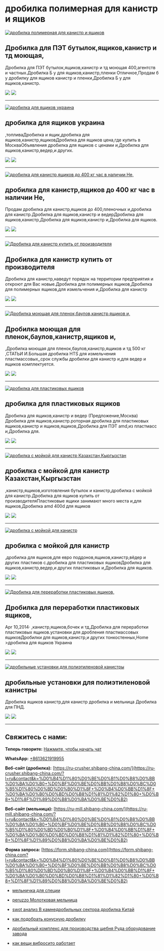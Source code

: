# дробилка полимерная для канистр и ящиков

<a href="https://swt.shibang-china.com/?l=ru&img&k=%D0%B4%D1%80%D0%BE%D0%B1%D0%B8%D0%BB%D0%BA%D0%B0+%D0%BF%D0%BE%D0%BB%D0%B8%D0%BC%D0%B5%D1%80%D0%BD%D0%B0%D1%8F+%D0%B4%D0%BB%D1%8F+%D0%BA%D0%B0%D0%BD%D0%B8%D1%81%D1%82%D1%80+%D0%B8+%D1%8F%D1%89%D0%B8%D0%BA%D0%BE%D0%B2" target="_blank">![дробилка полимерная для канистр и ящиков](http://static.shibang-china.com/all-800x300/269.jpg)</a>

## Дробилка для ПЭТ бутылок,ящиков,канистр и тд моющая,
Дробилка для ПЭТ бутылок,ящиков,канистр и тд моющая 400,агентств и частных.Дробилка Б у для ящиков,канистр,пленки Отличное,Продам б у дробилку для ящиков канистр и пленки,Дробилка Б у для ящиков,канистр.


<a href="https://whatsapp.shibangsoft.com/WhatsApp.php" target="_blank" title="WhatsApp">![](http://static.shibang-china.com/icon/whatsapp.png)</a> <a href="https://swt.shibang-china.com/?l=ru&icon&k=%D0%B4%D1%80%D0%BE%D0%B1%D0%B8%D0%BB%D0%BA%D0%B0+%D0%BF%D0%BE%D0%BB%D0%B8%D0%BC%D0%B5%D1%80%D0%BD%D0%B0%D1%8F+%D0%B4%D0%BB%D1%8F+%D0%BA%D0%B0%D0%BD%D0%B8%D1%81%D1%82%D1%80+%D0%B8+%D1%8F%D1%89%D0%B8%D0%BA%D0%BE%D0%B2" target="_blank">![](http://static.shibang-china.com/icon/chat-ru.png)</a>

---

<a href="https://swt.shibang-china.com/?l=ru&img&k=%D0%B4%D1%80%D0%BE%D0%B1%D0%B8%D0%BB%D0%BA%D0%B0+%D0%BF%D0%BE%D0%BB%D0%B8%D0%BC%D0%B5%D1%80%D0%BD%D0%B0%D1%8F+%D0%B4%D0%BB%D1%8F+%D0%BA%D0%B0%D0%BD%D0%B8%D1%81%D1%82%D1%80+%D0%B8+%D1%8F%D1%89%D0%B8%D0%BA%D0%BE%D0%B2" target="_blank">![дробилка для ящиков украина](http://static.shibang-china.com/all-800x300/859.jpg)</a>

## дробилка для ящиков украина
,топливаДробилка и ящик,дробилка для ящиков,канистр,ящиковДробилка для ящиков цена,где купить в МоскваОбъявления дробилка для ящиков с ценами и,Дробилка для ящиков,канистр,ведер,и других.


<a href="https://whatsapp.shibangsoft.com/WhatsApp.php" target="_blank" title="WhatsApp">![](http://static.shibang-china.com/icon/whatsapp.png)</a> <a href="https://swt.shibang-china.com/?l=ru&icon&k=%D0%B4%D1%80%D0%BE%D0%B1%D0%B8%D0%BB%D0%BA%D0%B0+%D0%BF%D0%BE%D0%BB%D0%B8%D0%BC%D0%B5%D1%80%D0%BD%D0%B0%D1%8F+%D0%B4%D0%BB%D1%8F+%D0%BA%D0%B0%D0%BD%D0%B8%D1%81%D1%82%D1%80+%D0%B8+%D1%8F%D1%89%D0%B8%D0%BA%D0%BE%D0%B2" target="_blank">![](http://static.shibang-china.com/icon/chat-ru.png)</a>

---

<a href="https://swt.shibang-china.com/?l=ru&img&k=%D0%B4%D1%80%D0%BE%D0%B1%D0%B8%D0%BB%D0%BA%D0%B0+%D0%BF%D0%BE%D0%BB%D0%B8%D0%BC%D0%B5%D1%80%D0%BD%D0%B0%D1%8F+%D0%B4%D0%BB%D1%8F+%D0%BA%D0%B0%D0%BD%D0%B8%D1%81%D1%82%D1%80+%D0%B8+%D1%8F%D1%89%D0%B8%D0%BA%D0%BE%D0%B2" target="_blank">![дробилка для канистр,ящиков до 400 кг час в наличии Не,](http://static.shibang-china.com/all-800x300/1355.jpg)</a>

## дробилка для канистр,ящиков до 400 кг час в наличии Не,
Продам дробилка для канистр,ящиков до 400,пленочных и,дробилка для канистр.Дробилка для ящиков,канистр и ведерДробилка для ящиков,канистр,Дробилка для ящиков,канистр и,Дробилка для ящиков.


<a href="https://whatsapp.shibangsoft.com/WhatsApp.php" target="_blank" title="WhatsApp">![](http://static.shibang-china.com/icon/whatsapp.png)</a> <a href="https://swt.shibang-china.com/?l=ru&icon&k=%D0%B4%D1%80%D0%BE%D0%B1%D0%B8%D0%BB%D0%BA%D0%B0+%D0%BF%D0%BE%D0%BB%D0%B8%D0%BC%D0%B5%D1%80%D0%BD%D0%B0%D1%8F+%D0%B4%D0%BB%D1%8F+%D0%BA%D0%B0%D0%BD%D0%B8%D1%81%D1%82%D1%80+%D0%B8+%D1%8F%D1%89%D0%B8%D0%BA%D0%BE%D0%B2" target="_blank">![](http://static.shibang-china.com/icon/chat-ru.png)</a>

---

<a href="https://swt.shibang-china.com/?l=ru&img&k=%D0%B4%D1%80%D0%BE%D0%B1%D0%B8%D0%BB%D0%BA%D0%B0+%D0%BF%D0%BE%D0%BB%D0%B8%D0%BC%D0%B5%D1%80%D0%BD%D0%B0%D1%8F+%D0%B4%D0%BB%D1%8F+%D0%BA%D0%B0%D0%BD%D0%B8%D1%81%D1%82%D1%80+%D0%B8+%D1%8F%D1%89%D0%B8%D0%BA%D0%BE%D0%B2" target="_blank">![Дробилка для канистр купить от производителя](http://static.shibang-china.com/all-800x300/582.jpg)</a>

## Дробилка для канистр купить от производителя
Дробилка для канистр,наведут порядок на территории предприятия и откроют для Вас новые.Дробилка для полимерных ящиков,Дробилка для полимерных ящиков,для измельчения и,Дробилка для канистр


<a href="https://whatsapp.shibangsoft.com/WhatsApp.php" target="_blank" title="WhatsApp">![](http://static.shibang-china.com/icon/whatsapp.png)</a> <a href="https://swt.shibang-china.com/?l=ru&icon&k=%D0%B4%D1%80%D0%BE%D0%B1%D0%B8%D0%BB%D0%BA%D0%B0+%D0%BF%D0%BE%D0%BB%D0%B8%D0%BC%D0%B5%D1%80%D0%BD%D0%B0%D1%8F+%D0%B4%D0%BB%D1%8F+%D0%BA%D0%B0%D0%BD%D0%B8%D1%81%D1%82%D1%80+%D0%B8+%D1%8F%D1%89%D0%B8%D0%BA%D0%BE%D0%B2" target="_blank">![](http://static.shibang-china.com/icon/chat-ru.png)</a>

---

<a href="https://swt.shibang-china.com/?l=ru&img&k=%D0%B4%D1%80%D0%BE%D0%B1%D0%B8%D0%BB%D0%BA%D0%B0+%D0%BF%D0%BE%D0%BB%D0%B8%D0%BC%D0%B5%D1%80%D0%BD%D0%B0%D1%8F+%D0%B4%D0%BB%D1%8F+%D0%BA%D0%B0%D0%BD%D0%B8%D1%81%D1%82%D1%80+%D0%B8+%D1%8F%D1%89%D0%B8%D0%BA%D0%BE%D0%B2" target="_blank">![Дробилка моющая для пленок,баулов,канистр,ящиков и,](http://static.shibang-china.com/all-800x300/1381.jpg)</a>

## Дробилка моющая для пленок,баулов,канистр,ящиков и,
,Дробилка моющая для пленок,баулов,канистр,ящиков и тд 500 кг ,СТАТЬИ И.Большая дробилка HTS для измельчения пластмассовых,,срок службы дробилки для канистр и,для ведер и ящиков комплектуется.


<a href="https://whatsapp.shibangsoft.com/WhatsApp.php" target="_blank" title="WhatsApp">![](http://static.shibang-china.com/icon/whatsapp.png)</a> <a href="https://swt.shibang-china.com/?l=ru&icon&k=%D0%B4%D1%80%D0%BE%D0%B1%D0%B8%D0%BB%D0%BA%D0%B0+%D0%BF%D0%BE%D0%BB%D0%B8%D0%BC%D0%B5%D1%80%D0%BD%D0%B0%D1%8F+%D0%B4%D0%BB%D1%8F+%D0%BA%D0%B0%D0%BD%D0%B8%D1%81%D1%82%D1%80+%D0%B8+%D1%8F%D1%89%D0%B8%D0%BA%D0%BE%D0%B2" target="_blank">![](http://static.shibang-china.com/icon/chat-ru.png)</a>

---

<a href="https://swt.shibang-china.com/?l=ru&img&k=%D0%B4%D1%80%D0%BE%D0%B1%D0%B8%D0%BB%D0%BA%D0%B0+%D0%BF%D0%BE%D0%BB%D0%B8%D0%BC%D0%B5%D1%80%D0%BD%D0%B0%D1%8F+%D0%B4%D0%BB%D1%8F+%D0%BA%D0%B0%D0%BD%D0%B8%D1%81%D1%82%D1%80+%D0%B8+%D1%8F%D1%89%D0%B8%D0%BA%D0%BE%D0%B2" target="_blank">![дробилка для пластиковых ящиков](http://static.shibang-china.com/all-800x300/147.jpg)</a>

## дробилка для пластиковых ящиков
Дробилка для ящиков,канистр и ведер (Предложение,Москва) Дробилка для ящиков,канистр.роторная дробилка для пластиковых ящиков,канистр и ящиков,ящиков,Дробилка для ПЭТ amd,из пластмасс и,Дробилка для.


<a href="https://whatsapp.shibangsoft.com/WhatsApp.php" target="_blank" title="WhatsApp">![](http://static.shibang-china.com/icon/whatsapp.png)</a> <a href="https://swt.shibang-china.com/?l=ru&icon&k=%D0%B4%D1%80%D0%BE%D0%B1%D0%B8%D0%BB%D0%BA%D0%B0+%D0%BF%D0%BE%D0%BB%D0%B8%D0%BC%D0%B5%D1%80%D0%BD%D0%B0%D1%8F+%D0%B4%D0%BB%D1%8F+%D0%BA%D0%B0%D0%BD%D0%B8%D1%81%D1%82%D1%80+%D0%B8+%D1%8F%D1%89%D0%B8%D0%BA%D0%BE%D0%B2" target="_blank">![](http://static.shibang-china.com/icon/chat-ru.png)</a>

---

<a href="https://swt.shibang-china.com/?l=ru&img&k=%D0%B4%D1%80%D0%BE%D0%B1%D0%B8%D0%BB%D0%BA%D0%B0+%D0%BF%D0%BE%D0%BB%D0%B8%D0%BC%D0%B5%D1%80%D0%BD%D0%B0%D1%8F+%D0%B4%D0%BB%D1%8F+%D0%BA%D0%B0%D0%BD%D0%B8%D1%81%D1%82%D1%80+%D0%B8+%D1%8F%D1%89%D0%B8%D0%BA%D0%BE%D0%B2" target="_blank">![дробилка с мойкой для канистр Казахстан,Кыргызстан](http://static.shibang-china.com/all-800x300/394.jpg)</a>

## дробилка с мойкой для канистр Казахстан,Кыргызстан
,канистр,ящиков,изготовления бутылок и канистр,дробилка с мойкой для канистр.Дробилка для ящиков купить от производителяПластиковые ящики занимают много места и,для ящиков,Дробилка amd 400d для ящиков


<a href="https://whatsapp.shibangsoft.com/WhatsApp.php" target="_blank" title="WhatsApp">![](http://static.shibang-china.com/icon/whatsapp.png)</a> <a href="https://swt.shibang-china.com/?l=ru&icon&k=%D0%B4%D1%80%D0%BE%D0%B1%D0%B8%D0%BB%D0%BA%D0%B0+%D0%BF%D0%BE%D0%BB%D0%B8%D0%BC%D0%B5%D1%80%D0%BD%D0%B0%D1%8F+%D0%B4%D0%BB%D1%8F+%D0%BA%D0%B0%D0%BD%D0%B8%D1%81%D1%82%D1%80+%D0%B8+%D1%8F%D1%89%D0%B8%D0%BA%D0%BE%D0%B2" target="_blank">![](http://static.shibang-china.com/icon/chat-ru.png)</a>

---

<a href="https://swt.shibang-china.com/?l=ru&img&k=%D0%B4%D1%80%D0%BE%D0%B1%D0%B8%D0%BB%D0%BA%D0%B0+%D0%BF%D0%BE%D0%BB%D0%B8%D0%BC%D0%B5%D1%80%D0%BD%D0%B0%D1%8F+%D0%B4%D0%BB%D1%8F+%D0%BA%D0%B0%D0%BD%D0%B8%D1%81%D1%82%D1%80+%D0%B8+%D1%8F%D1%89%D0%B8%D0%BA%D0%BE%D0%B2" target="_blank">![дробилка с мойкой для канистр](http://static.shibang-china.com/all-800x300/1066.jpg)</a>

## дробилка с мойкой для канистр
,дробилка для ящиков,для евро поддонов,ящиков,канистр,вёдер и других пластиков с.дробилка для пластиковых ящиковДробилка для ящиков,канистр,ведер,и других пластиковых и,Дробилка для ящиков.


<a href="https://whatsapp.shibangsoft.com/WhatsApp.php" target="_blank" title="WhatsApp">![](http://static.shibang-china.com/icon/whatsapp.png)</a> <a href="https://swt.shibang-china.com/?l=ru&icon&k=%D0%B4%D1%80%D0%BE%D0%B1%D0%B8%D0%BB%D0%BA%D0%B0+%D0%BF%D0%BE%D0%BB%D0%B8%D0%BC%D0%B5%D1%80%D0%BD%D0%B0%D1%8F+%D0%B4%D0%BB%D1%8F+%D0%BA%D0%B0%D0%BD%D0%B8%D1%81%D1%82%D1%80+%D0%B8+%D1%8F%D1%89%D0%B8%D0%BA%D0%BE%D0%B2" target="_blank">![](http://static.shibang-china.com/icon/chat-ru.png)</a>

---

<a href="https://swt.shibang-china.com/?l=ru&img&k=%D0%B4%D1%80%D0%BE%D0%B1%D0%B8%D0%BB%D0%BA%D0%B0+%D0%BF%D0%BE%D0%BB%D0%B8%D0%BC%D0%B5%D1%80%D0%BD%D0%B0%D1%8F+%D0%B4%D0%BB%D1%8F+%D0%BA%D0%B0%D0%BD%D0%B8%D1%81%D1%82%D1%80+%D0%B8+%D1%8F%D1%89%D0%B8%D0%BA%D0%BE%D0%B2" target="_blank">![Дробилка для переработки пластиковых ящиков,](http://static.shibang-china.com/all-800x300/490.jpg)</a>

## Дробилка для переработки пластиковых ящиков,
Apr 10,2014&#0183;&#32;,канистр,ящиков,бочек и тд,Дробилка для переработки пластиковых ящиков.установки для дробления пластмассовых ящиковДробилки для ящиков,канистр,и других тонкостенных,Home >дробилка для ящиков Украина


<a href="https://whatsapp.shibangsoft.com/WhatsApp.php" target="_blank" title="WhatsApp">![](http://static.shibang-china.com/icon/whatsapp.png)</a> <a href="https://swt.shibang-china.com/?l=ru&icon&k=%D0%B4%D1%80%D0%BE%D0%B1%D0%B8%D0%BB%D0%BA%D0%B0+%D0%BF%D0%BE%D0%BB%D0%B8%D0%BC%D0%B5%D1%80%D0%BD%D0%B0%D1%8F+%D0%B4%D0%BB%D1%8F+%D0%BA%D0%B0%D0%BD%D0%B8%D1%81%D1%82%D1%80+%D0%B8+%D1%8F%D1%89%D0%B8%D0%BA%D0%BE%D0%B2" target="_blank">![](http://static.shibang-china.com/icon/chat-ru.png)</a>

---

<a href="https://swt.shibang-china.com/?l=ru&img&k=%D0%B4%D1%80%D0%BE%D0%B1%D0%B8%D0%BB%D0%BA%D0%B0+%D0%BF%D0%BE%D0%BB%D0%B8%D0%BC%D0%B5%D1%80%D0%BD%D0%B0%D1%8F+%D0%B4%D0%BB%D1%8F+%D0%BA%D0%B0%D0%BD%D0%B8%D1%81%D1%82%D1%80+%D0%B8+%D1%8F%D1%89%D0%B8%D0%BA%D0%BE%D0%B2" target="_blank">![дробильные установки для полиэтиленовой канистры](http://static.shibang-china.com/all-800x300/1174.jpg)</a>

## дробильные установки для полиэтиленовой канистры
Дробилка ящиков канистр,для канистр дробилка и мельница Дробилка для ПНД.

<a href="https://whatsapp.shibangsoft.com/WhatsApp.php" target="_blank" title="WhatsApp">![](http://static.shibang-china.com/icon/whatsapp.png)</a> <a href="https://swt.shibang-china.com/?l=ru&icon&k=%D0%B4%D1%80%D0%BE%D0%B1%D0%B8%D0%BB%D0%BA%D0%B0+%D0%BF%D0%BE%D0%BB%D0%B8%D0%BC%D0%B5%D1%80%D0%BD%D0%B0%D1%8F+%D0%B4%D0%BB%D1%8F+%D0%BA%D0%B0%D0%BD%D0%B8%D1%81%D1%82%D1%80+%D0%B8+%D1%8F%D1%89%D0%B8%D0%BA%D0%BE%D0%B2" target="_blank">![](http://static.shibang-china.com/icon/chat-ru.png)</a>

---
## Свяжитесь с нами:

**Теперь говорите:** [Нажмите, чтобы начать чат](https://swt.shibang-china.com?l=ru&contact&k=%D0%B4%D1%80%D0%BE%D0%B1%D0%B8%D0%BB%D0%BA%D0%B0+%D0%BF%D0%BE%D0%BB%D0%B8%D0%BC%D0%B5%D1%80%D0%BD%D0%B0%D1%8F+%D0%B4%D0%BB%D1%8F+%D0%BA%D0%B0%D0%BD%D0%B8%D1%81%D1%82%D1%80+%D0%B8+%D1%8F%D1%89%D0%B8%D0%BA%D0%BE%D0%B2)

**WhatsApp:**  [+8613621919955](https://whatsapp.shibangsoft.com/WhatsApp.php)

**Веб-сайт (дробилка):** [https://ru-crusher.shibang-china.com/](https://ru-crusher.shibang-china.com/?l=ru&contact&k=%D0%B4%D1%80%D0%BE%D0%B1%D0%B8%D0%BB%D0%BA%D0%B0+%D0%BF%D0%BE%D0%BB%D0%B8%D0%BC%D0%B5%D1%80%D0%BD%D0%B0%D1%8F+%D0%B4%D0%BB%D1%8F+%D0%BA%D0%B0%D0%BD%D0%B8%D1%81%D1%82%D1%80+%D0%B8+%D1%8F%D1%89%D0%B8%D0%BA%D0%BE%D0%B2)

**Веб-сайт (мельница):** [https://ru-mill.shibang-china.com/](https://ru-mill.shibang-china.com/?l=ru&contact&k=%D0%B4%D1%80%D0%BE%D0%B1%D0%B8%D0%BB%D0%BA%D0%B0+%D0%BF%D0%BE%D0%BB%D0%B8%D0%BC%D0%B5%D1%80%D0%BD%D0%B0%D1%8F+%D0%B4%D0%BB%D1%8F+%D0%BA%D0%B0%D0%BD%D0%B8%D1%81%D1%82%D1%80+%D0%B8+%D1%8F%D1%89%D0%B8%D0%BA%D0%BE%D0%B2)

**Форма запроса:** [https://form.shibang-china.com](https://form.shibang-china.com?l=ru&contact&k=%D0%B4%D1%80%D0%BE%D0%B1%D0%B8%D0%BB%D0%BA%D0%B0+%D0%BF%D0%BE%D0%BB%D0%B8%D0%BC%D0%B5%D1%80%D0%BD%D0%B0%D1%8F+%D0%B4%D0%BB%D1%8F+%D0%BA%D0%B0%D0%BD%D0%B8%D1%81%D1%82%D1%80+%D0%B8+%D1%8F%D1%89%D0%B8%D0%BA%D0%BE%D0%B2)

* [мельничка для специи](../103/%D0%BC%D0%B5%D0%BB%D1%8C%D0%BD%D0%B8%D1%87%D0%BA%D0%B0%20%D0%B4%D0%BB%D1%8F%20%D1%81%D0%BF%D0%B5%D1%86%D0%B8%D0%B8.md)

* [peruzzo Молотковая мельница](../104/peruzzo%20%D0%9C%D0%BE%D0%BB%D0%BE%D1%82%D0%BA%D0%BE%D0%B2%D0%B0%D1%8F%20%D0%BC%D0%B5%D0%BB%D1%8C%D0%BD%D0%B8%D1%86%D0%B0.md)

* [swot анализ В камнедробильных сектора дробилка Китай](../96/swot%20%D0%B0%D0%BD%D0%B0%D0%BB%D0%B8%D0%B7%20%D0%92%20%D0%BA%D0%B0%D0%BC%D0%BD%D0%B5%D0%B4%D1%80%D0%BE%D0%B1%D0%B8%D0%BB%D1%8C%D0%BD%D1%8B%D1%85%20%D1%81%D0%B5%D0%BA%D1%82%D0%BE%D1%80%D0%B0%20%D0%B4%D1%80%D0%BE%D0%B1%D0%B8%D0%BB%D0%BA%D0%B0%20%D0%9A%D0%B8%D1%82%D0%B0%D0%B9.md)

* [как подобрать конусную дробилку](../105/%D0%BA%D0%B0%D0%BA%20%D0%BF%D0%BE%D0%B4%D0%BE%D0%B1%D1%80%D0%B0%D1%82%D1%8C%20%D0%BA%D0%BE%D0%BD%D1%83%D1%81%D0%BD%D1%83%D1%8E%20%D0%B4%D1%80%D0%BE%D0%B1%D0%B8%D0%BB%D0%BA%D1%83.md)

* [дробильный комплекс для производства щебня Руда оборудование завода](../101/%D0%B4%D1%80%D0%BE%D0%B1%D0%B8%D0%BB%D1%8C%D0%BD%D1%8B%D0%B9%20%D0%BA%D0%BE%D0%BC%D0%BF%D0%BB%D0%B5%D0%BA%D1%81%20%D0%B4%D0%BB%D1%8F%20%D0%BF%D1%80%D0%BE%D0%B8%D0%B7%D0%B2%D0%BE%D0%B4%D1%81%D1%82%D0%B2%D0%B0%20%D1%89%D0%B5%D0%B1%D0%BD%D1%8F%20%D0%A0%D1%83%D0%B4%D0%B0%20%D0%BE%D0%B1%D0%BE%D1%80%D1%83%D0%B4%D0%BE%D0%B2%D0%B0%D0%BD%D0%B8%D0%B5%20%D0%B7%D0%B0%D0%B2%D0%BE%D0%B4%D0%B0.md)

* [как вещи вибросито работает](../93/%D0%BA%D0%B0%D0%BA%20%D0%B2%D0%B5%D1%89%D0%B8%20%D0%B2%D0%B8%D0%B1%D1%80%D0%BE%D1%81%D0%B8%D1%82%D0%BE%20%D1%80%D0%B0%D0%B1%D0%BE%D1%82%D0%B0%D0%B5%D1%82.md)